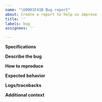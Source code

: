 ```yaml
---
name: "\U0001F41B Bug report"
about: Create a report to help us improve
title: ''
labels: bug
assignees: ''

---
```


**Specifications**

<!-- Please list the package name with the version -->

**Describe the bug**

<!-- A clear and concise description of what the bug is -->

**How to reproduce**

<!-- How to reproduce the behavior? Add the steps -->

**Expected behavior**

<!-- A clear and concise description of what you expected to happen -->

**Logs/tracebacks**

<!-- If applicable, add logs/tracebacks to help explain your problem -->

**Additional context**

<!-- Add any other context about the problem -->
